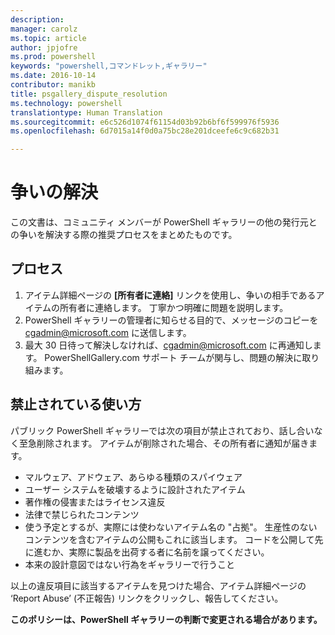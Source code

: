 ```yaml
---
description: 
manager: carolz
ms.topic: article
author: jpjofre
ms.prod: powershell
keywords: "powershell,コマンドレット,ギャラリー"
ms.date: 2016-10-14
contributor: manikb
title: psgallery_dispute_resolution
ms.technology: powershell
translationtype: Human Translation
ms.sourcegitcommit: e6c526d1074f61154d03b92b6bf6f599976f5936
ms.openlocfilehash: 6d7015a14f0d0a75bc28e201dceefe6c9c682b31

---
```


# 争いの解決

この文書は、コミュニティ メンバーが PowerShell ギャラリーの他の発行元との争いを解決する際の推奨プロセスをまとめたものです。

## プロセス

1. アイテム詳細ページの **[所有者に連絡]** リンクを使用し、争いの相手であるアイテムの所有者に連絡します。
丁寧かつ明確に問題を説明します。
2. PowerShell ギャラリーの管理者に知らせる目的で、メッセージのコピーを [cgadmin@microsoft.com](mailto:cgadmin@microsoft.com) に送信します。
3. 最大 30 日待って解決しなければ、[cgadmin@microsoft.com](mailto:cgadmin@microsoft.com) に再通知します。
PowerShellGallery.com サポート チームが関与し、問題の解決に取り組みます。


## 禁止されている使い方

パブリック PowerShell ギャラリーでは次の項目が禁止されており、話し合いなく至急削除されます。  アイテムが削除された場合、その所有者に通知が届きます。

- マルウェア、アドウェア、あらゆる種類のスパイウェア
- ユーザー システムを破壊するように設計されたアイテム
- 著作権の侵害またはライセンス違反
- 法律で禁じられたコンテンツ
- 使う予定とするが、実際には使わないアイテム名の "占拠"。 生産性のないコンテンツを含むアイテムの公開もこれに該当します。
コードを公開して先に進むか、実際に製品を出荷する者に名前を譲ってください。
- 本来の設計意図ではない行為をギャラリーで行うこと


以上の違反項目に該当するアイテムを見つけた場合、アイテム詳細ページの ‘Report Abuse’ (不正報告) リンクをクリックし、報告してください。

**このポリシーは、PowerShell ギャラリーの判断で変更される場合があります。**




<!--HONumber=Oct16_HO2-->


